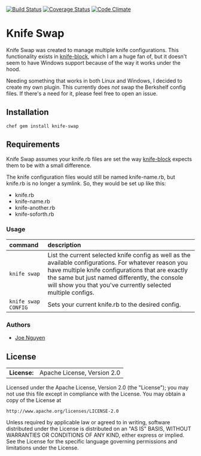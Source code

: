 [![Build Status](https://travis-ci.org/joenguyen/knife-swap.svg?branch=master)](https://travis-ci.org/joenguyen/knife-swap) [![Coverage Status](https://coveralls.io/repos/github/joenguyen/knife-swap/badge.svg?branch=master)](https://coveralls.io/github/joenguyen/knife-swap?branch=master) [![Code Climate](https://codeclimate.com/github/joenguyen/knife-swap/badges/gpa.svg)](https://codeclimate.com/github/joenguyen/knife-swap)

# Knife Swap

Knife Swap was created to manage multiple knife configurations.  This functionality exists in [knife-block](https://github.com/knife-block/knife-block), which I am a huge fan of, but it doesn't seem to have Windows support because of the way it works under the hood.

Needing something that works in both Linux and Windows, I decided to create my own plugin.  This currently does _not_ swap the Berkshelf config files.  If there's a need for it, please feel free to open an issue.

## Installation

  `chef gem install knife-swap`

## Requirements

Knife Swap assumes your knife.rb files are set the way [knife-block](https://github.com/knife-block/knife-block) expects them to be with a small difference.

The knife configuration files would still be named knife-name.rb, but knife.rb is no longer a symlink.  So, they would be set up like this:

* knife.rb
* knife-name.rb
* knife-another.rb
* knife-soforth.rb

### Usage

| command | description |
|:---------------------|:-----------------------------------------|
| `knife swap` | List the current selected knife config as well as the available configurations.  For whatever reason you have multiple knife configurations that are exactly the same but just named differently, the console will show you that you've currently selected multiple configs.|
|`knife swap CONFIG`| Sets your current knife.rb to the desired config.|

### Authors

- [Joe Nguyen](https://github.com/joenguyen)

## License ##

|                      |                                          |
|:---------------------|:-----------------------------------------|
| **License:**         | Apache License, Version 2.0

Licensed under the Apache License, Version 2.0 (the "License");
you may not use this file except in compliance with the License.
You may obtain a copy of the License at

    http://www.apache.org/licenses/LICENSE-2.0

Unless required by applicable law or agreed to in writing, software
distributed under the License is distributed on an "AS IS" BASIS,
WITHOUT WARRANTIES OR CONDITIONS OF ANY KIND, either express or implied.
See the License for the specific language governing permissions and
limitations under the License.
